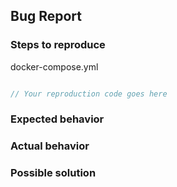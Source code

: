 ## Bug Report

<!--
The resources of our team are limited.
If you want to speed up fixing the problem, please follow the guidelines below.
It will help us to understand and reproduce the issue and to find a solution faster.
-->

### Steps to reproduce

<!--
⚠️  Important: Problem Reproduction Steps  ⚠️
To help us investigate and fix your issue effectively, we need clear reproduction steps.
Include relevant code snippets and descriptions that demonstrate the problem.
-->

docker-compose.yml
```yaml

```

```go
// Your reproduction code goes here
```

### Expected behavior
<!-- What should happen -->

### Actual behavior
<!-- What happens instead -->

### Possible solution
<!-- Consider submitting a pull request - it will help us provide faster feedback on your solution. -->
